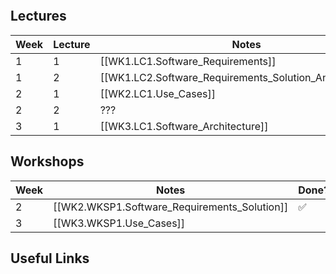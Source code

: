 ```table-of-contents
```

## Lectures

| Week | Lecture | Notes                                                   | Slides                                                          | Done? |
| ---- | ------- | ------------------------------------------------------- | --------------------------------------------------------------- | ----- |
| 1    | 1       | [[WK1.LC1.Software_Requirements]]                       | [[WK1.LC1.Software_Requirements.pdf\|Slides]]                   | ✅     |
| 1    | 2       | [[WK1.LC2.Software_Requirements_Solution_And_PlantUML]] | [[WK1.LC2.Software_Requirements_Solution_And_PlantUML\|Slides]] | 😐    |
| 2    | 1       | [[WK2.LC1.Use_Cases]]                                   | [[WK2.LC1.Use_Cases.pdf\|Slides]]                               | ✅     |
| 2    | 2       | ???                                                     |                                                                 |       |
| 3    | 1       | [[WK3.LC1.Software_Architecture]]                       | [[WK3.LC1.Software_Architecture.pdf\|Slides]]                   | ✅     |

## Workshops

| Week | Notes                                        | Done? |
| ---- | -------------------------------------------- | ----- |
| 2    | [[WK2.WKSP1.Software_Requirements_Solution]] | ✅     |
| 3    | [[WK3.WKSP1.Use_Cases]]                      |       |

## Useful Links
